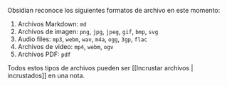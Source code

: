 Obsidian reconoce los siguientes formatos de archivo en este momento:

1. Archivos Markdown: `md`
2. Archivos de imagen: `png`, `jpg`, `jpeg`, `gif`, `bmp`, `svg`
3. Audio files: `mp3`, `webm`, `wav`, `m4a`, `ogg`, `3gp`, `flac`
4. Archivos de video: `mp4`, `webm`, `ogv`
5. Archivos PDF: `pdf`

Todos estos tipos de archivos pueden ser [[Incrustar archivos | incrustados]] en una nota.
